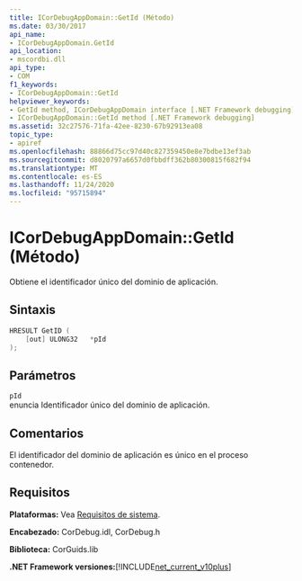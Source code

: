 ```yaml
---
title: ICorDebugAppDomain::GetId (Método)
ms.date: 03/30/2017
api_name:
- ICorDebugAppDomain.GetId
api_location:
- mscordbi.dll
api_type:
- COM
f1_keywords:
- ICorDebugAppDomain::GetId
helpviewer_keywords:
- GetId method, ICorDebugAppDomain interface [.NET Framework debugging]
- ICorDebugAppDomain::GetId method [.NET Framework debugging]
ms.assetid: 32c27576-71fa-42ee-8230-67b92913ea08
topic_type:
- apiref
ms.openlocfilehash: 88866d75cc97d40c827359450e8e7bdbe13ef3ab
ms.sourcegitcommit: d8020797a6657d0fbbdff362b80300815f682f94
ms.translationtype: MT
ms.contentlocale: es-ES
ms.lasthandoff: 11/24/2020
ms.locfileid: "95715894"
---
```

# <a name="icordebugappdomaingetid-method"></a>ICorDebugAppDomain::GetId (Método)

Obtiene el identificador único del dominio de aplicación.  
  
## <a name="syntax"></a>Sintaxis  
  
```cpp  
HRESULT GetID (  
    [out] ULONG32   *pId  
);  
```  
  
## <a name="parameters"></a>Parámetros  

 `pId`  
 enuncia Identificador único del dominio de aplicación.  
  
## <a name="remarks"></a>Comentarios  

 El identificador del dominio de aplicación es único en el proceso contenedor.  
  
## <a name="requirements"></a>Requisitos  

 **Plataformas:** Vea [Requisitos de sistema](../../get-started/system-requirements.md).  
  
 **Encabezado:** CorDebug.idl, CorDebug.h  
  
 **Biblioteca:** CorGuids.lib  
  
 **.NET Framework versiones:**[!INCLUDE[net_current_v10plus](../../../../includes/net-current-v10plus-md.md)]
